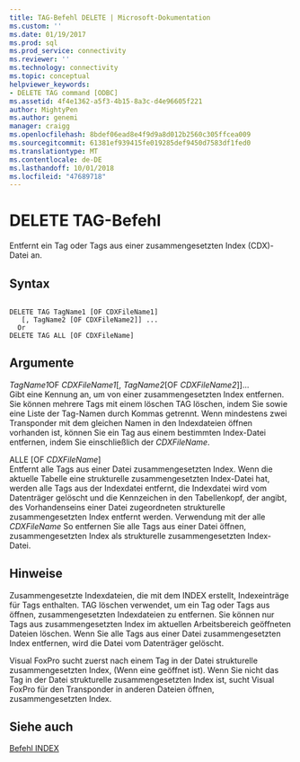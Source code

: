 ```yaml
---
title: TAG-Befehl DELETE | Microsoft-Dokumentation
ms.custom: ''
ms.date: 01/19/2017
ms.prod: sql
ms.prod_service: connectivity
ms.reviewer: ''
ms.technology: connectivity
ms.topic: conceptual
helpviewer_keywords:
- DELETE TAG command [ODBC]
ms.assetid: 4f4e1362-a5f3-4b15-8a3c-d4e96605f221
author: MightyPen
ms.author: genemi
manager: craigg
ms.openlocfilehash: 8bdef06ead8e4f9d9a8d012b2560c305ffcea009
ms.sourcegitcommit: 61381ef939415fe019285def9450d7583df1fed0
ms.translationtype: MT
ms.contentlocale: de-DE
ms.lasthandoff: 10/01/2018
ms.locfileid: "47689718"
---
```

# <a name="delete-tag-command"></a>DELETE TAG-Befehl
Entfernt ein Tag oder Tags aus einer zusammengesetzten Index (CDX)-Datei an.  
  
## <a name="syntax"></a>Syntax  
  
```  
  
DELETE TAG TagName1 [OF CDXFileName1]  
   [, TagName2 [OF CDXFileName2]] ...  
  Or   
DELETE TAG ALL [OF CDXFileName]  
```  
  
## <a name="arguments"></a>Argumente  
 *TagName1*OF *CDXFileName1*[, *TagName2*[OF *CDXFileName2*]]...  
 Gibt eine Kennung an, um von einer zusammengesetzten Index entfernen. Sie können mehrere Tags mit einem löschen TAG löschen, indem Sie sowie eine Liste der Tag-Namen durch Kommas getrennt. Wenn mindestens zwei Transponder mit dem gleichen Namen in den Indexdateien öffnen vorhanden ist, können Sie ein Tag aus einem bestimmten Index-Datei entfernen, indem Sie einschließlich der *CDXFileName*.  
  
 ALLE [OF *CDXFileName*]  
 Entfernt alle Tags aus einer Datei zusammengesetzten Index. Wenn die aktuelle Tabelle eine strukturelle zusammengesetzten Index-Datei hat, werden alle Tags aus der Indexdatei entfernt, die Indexdatei wird vom Datenträger gelöscht und die Kennzeichen in den Tabellenkopf, der angibt, des Vorhandenseins einer Datei zugeordneten strukturelle zusammengesetzten Index entfernt werden. Verwendung mit der alle *CDXFileName* So entfernen Sie alle Tags aus einer Datei öffnen, zusammengesetzten Index als strukturelle zusammengesetzten Index-Datei.  
  
## <a name="remarks"></a>Hinweise  
 Zusammengesetzte Indexdateien, die mit dem INDEX erstellt, Indexeinträge für Tags enthalten. TAG löschen verwendet, um ein Tag oder Tags aus öffnen, zusammengesetzten Indexdateien zu entfernen. Sie können nur Tags aus zusammengesetzten Index im aktuellen Arbeitsbereich geöffneten Dateien löschen. Wenn Sie alle Tags aus einer Datei zusammengesetzten Index entfernen, wird die Datei vom Datenträger gelöscht.  
  
 Visual FoxPro sucht zuerst nach einem Tag in der Datei strukturelle zusammengesetzten Index, (Wenn eine geöffnet ist). Wenn Sie nicht das Tag in der Datei strukturelle zusammengesetzten Index ist, sucht Visual FoxPro für den Transponder in anderen Dateien öffnen, zusammengesetzten Index.  
  
## <a name="see-also"></a>Siehe auch  
 [Befehl INDEX](../../odbc/microsoft/index-command.md)
